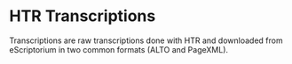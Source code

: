 # HTR Transcriptions

Transcriptions are raw transcriptions done with HTR and downloaded from eScriptorium in two common formats (ALTO and PageXML).